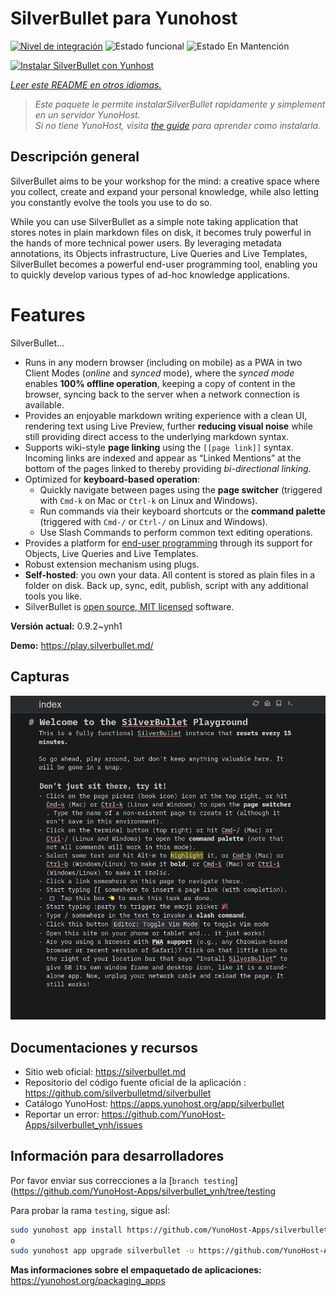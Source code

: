 <!--
Este archivo README esta generado automaticamente<https://github.com/YunoHost/apps/tree/master/tools/readme_generator>
No se debe editar a mano.
-->

# SilverBullet para Yunohost

[![Nivel de integración](https://dash.yunohost.org/integration/silverbullet.svg)](https://ci-apps.yunohost.org/ci/apps/silverbullet/) ![Estado funcional](https://ci-apps.yunohost.org/ci/badges/silverbullet.status.svg) ![Estado En Mantención](https://ci-apps.yunohost.org/ci/badges/silverbullet.maintain.svg)

[![Instalar SilverBullet con Yunhost](https://install-app.yunohost.org/install-with-yunohost.svg)](https://install-app.yunohost.org/?app=silverbullet)

*[Leer este README en otros idiomas.](./ALL_README.md)*

> *Este paquete le permite instalarSilverBullet rapidamente y simplement en un servidor YunoHost.*  
> *Si no tiene YunoHost, visita [the guide](https://yunohost.org/install) para aprender como instalarla.*

## Descripción general

SilverBullet aims to be your workshop for the mind: a creative space where you collect, create and expand your personal knowledge, while also letting you constantly evolve the tools you use to do so.

While you can use SilverBullet as a simple note taking application that stores notes in plain markdown files on disk, it becomes truly powerful in the hands of more technical power users. By leveraging metadata annotations, its Objects infrastructure, Live Queries and Live Templates, SilverBullet becomes a powerful end-user programming tool, enabling you to quickly develop various types of ad-hoc knowledge applications.

# Features

SilverBullet...

- Runs in any modern browser (including on mobile) as a PWA in two Client Modes (_online_ and _synced_ mode), where the _synced mode_ enables **100% offline operation**, keeping a copy of content in the browser, syncing back to the server when a network connection is available.
- Provides an enjoyable markdown writing experience with a clean UI, rendering text using Live Preview, further **reducing visual noise** while still providing direct access to the underlying markdown syntax.
- Supports wiki-style **page linking** using the `[[page link]]` syntax. Incoming links are indexed and appear as “Linked Mentions” at the bottom of the pages linked to thereby providing _bi-directional linking_.
- Optimized for **keyboard-based operation**:
  - Quickly navigate between pages using the **page switcher** (triggered with `Cmd-k` on Mac or `Ctrl-k` on Linux and Windows).
  - Run commands via their keyboard shortcuts or the **command palette** (triggered with `Cmd-/` or `Ctrl-/` on Linux and Windows).
  - Use Slash Commands to perform common text editing operations.
- Provides a platform for [end-user programming](https://www.inkandswitch.com/end-user-programming/) through its support for Objects, Live Queries and Live Templates.
- Robust extension mechanism using plugs.
- **Self-hosted**: you own your data. All content is stored as plain files in a folder on disk. Back up, sync, edit, publish, script with any additional tools you like.
- SilverBullet is [open source, MIT licensed](https://github.com/silverbulletmd/silverbullet) software.


**Versión actual:** 0.9.2~ynh1

**Demo:** <https://play.silverbullet.md/>

## Capturas

![Captura de SilverBullet](./doc/screenshots/silverbullet.jpg)

## Documentaciones y recursos

- Sitio web oficial: <https://silverbullet.md>
- Repositorio del código fuente oficial de la aplicación : <https://github.com/silverbulletmd/silverbullet>
- Catálogo YunoHost: <https://apps.yunohost.org/app/silverbullet>
- Reportar un error: <https://github.com/YunoHost-Apps/silverbullet_ynh/issues>

## Información para desarrolladores

Por favor enviar sus correcciones a la [`branch testing`](https://github.com/YunoHost-Apps/silverbullet_ynh/tree/testing

Para probar la rama `testing`, sigue asÍ:

```bash
sudo yunohost app install https://github.com/YunoHost-Apps/silverbullet_ynh/tree/testing --debug
o
sudo yunohost app upgrade silverbullet -u https://github.com/YunoHost-Apps/silverbullet_ynh/tree/testing --debug
```

**Mas informaciones sobre el empaquetado de aplicaciones:** <https://yunohost.org/packaging_apps>

